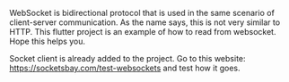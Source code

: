 WebSocket is bidirectional protocol that is used in the same scenario of client-server communication. As the name says, this is not very similar to HTTP. This flutter project is an example of how to read from websocket. Hope this helps you.

Socket client is already added to the project. 
Go to this website: https://socketsbay.com/test-websockets and test how it goes.
